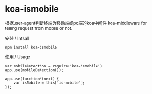 # koa-ismobile
根据user-agent判断终端为移动端或pc端的koa中间件
koa-middleware for telling request from mobile or not.

安装 / Intsall

	npm install koa-ismobile

使用 / Usage

	var mobileDetection = require('koa-ismobile')
	app.use(mobileDetection());

	app.use(function*(next) {
		var isMobile = this['is-mobile'];
	});

